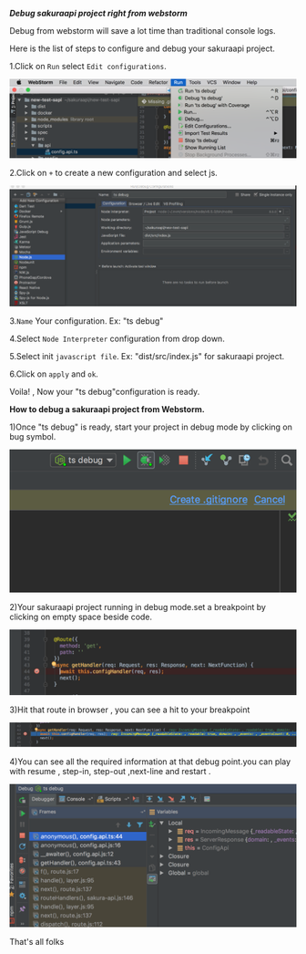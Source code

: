 **_Debug sakuraapi project right from webstorm_**

Debug from webstorm will save a lot time than traditional console logs.

Here is the list of steps to configure and debug your sakuraapi project.

1.Click on `Run` select `Edit configurations`.

 ![](./../images/.Webstorm-debug_images/image6.png)

2.Click on `+` to create a new configuration and select js.

 ![](./../images/.Webstorm-debug_images/image2.png)


3.`Name` Your configuration. Ex: &quot;ts debug&quot;

4.Select `Node Interpreter` configuration from drop down.

5.Select init `javascript file`. Ex: &quot;dist/src/index.js&quot; for sakuraapi project.

6.Click on `apply` and `ok`.

Voila! , Now your &quot;ts debug&quot;configuration is ready.

**How to debug a sakuraapi project from Webstorm.**

1)Once &quot;ts debug&quot; is ready, start your project in debug mode by clicking on bug symbol.

 ![](./../images/.Webstorm-debug_images/image4.png)

2)Your sakuraapi project running in debug mode.set a breakpoint by clicking on empty space beside code.

 ![](./../images/.Webstorm-debug_images/image3.png)

3)Hit that route in browser , you can see a hit to your breakpoint

 ![](./../images/.Webstorm-debug_images/image5.png)

4)You can see all the required information at that debug point.you can play with resume , step-in, step-out ,next-line and restart .

 ![](./../images/.Webstorm-debug_images/image1.png)

That&#39;s all folks

